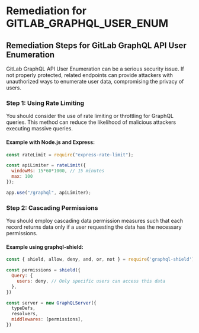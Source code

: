 # Remediation for GITLAB_GRAPHQL_USER_ENUM

## Remediation Steps for GitLab GraphQL API User Enumeration

GitLab GraphQL API User Enumeration can be a serious security issue. If not properly protected, related endpoints can provide attackers with unauthorized ways to enumerate user data, compromising the privacy of users.

### Step 1: Using Rate Limiting 
You should consider the use of rate limiting or throttling for GraphQL queries. This method can reduce the likelihood of malicious attackers executing massive queries.

#### Example with Node.js and Express:

```javascript
const rateLimit = require("express-rate-limit");

const apiLimiter = rateLimit({
  windowMs: 15*60*1000, // 15 minutes
  max: 100
});

app.use("/graphql", apiLimiter);
```

### Step 2: Cascading Permissions
You should employ cascading data permission measures such that each record returns data only if a user requesting the data has the necessary permissions.

#### Example using graphql-shield:

```javascript
const { shield, allow, deny, and, or, not } = require('graphql-shield')

const permissions = shield({
  Query: {
    users: deny, // Only specific users can access this data 
  },
})

const server = new GraphQLServer({
  typeDefs,
  resolvers,
  middlewares: [permissions],
})
```